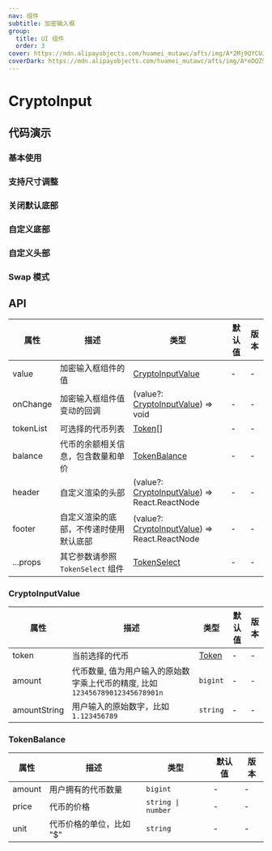 ```yaml
---
nav: 组件
subtitle: 加密输入框
group:
  title: UI 组件
  order: 3
cover: https://mdn.alipayobjects.com/huamei_mutawc/afts/img/A*2Mj9QYCUJDgAAAAAAAAAAAAADlrGAQ/original
coverDark: https://mdn.alipayobjects.com/huamei_mutawc/afts/img/A*eDQZSopLDxEAAAAAAAAAAAAADlrGAQ/original
---
```


# CryptoInput

## 代码演示

### 基本使用

<code src="./demos/basic.tsx"></code>

### 支持尺寸调整

<code src="./demos/sizeChange.tsx"></code>

### 关闭默认底部

<code src="./demos/noFooter.tsx"></code>

### 自定义底部

<code src="./demos/customFooter.tsx"></code>

### 自定义头部

<code src="./demos/customHeader.tsx"></code>

### Swap 模式

<code src="./demos/swapMode.tsx"></code>

## API

| 属性 | 描述 | 类型 | 默认值 | 版本 |
| --- | --- | --- | --- | --- |
| value | 加密输入框组件的值 | [CryptoInputValue](#cryptoinputvalue) | - | - |
| onChange | 加密输入框组件值变动的回调 | (value?: [CryptoInputValue](#cryptoinputvalue)) => void | - | - |
| tokenList | 可选择的代币列表 | [Token](/components/types-cn#token)[] | - | - |
| balance | 代币的余额相关信息，包含数量和单价 | [TokenBalance](#tokenbalance) | - | - |
| header | 自定义渲染的头部 | (value?: [CryptoInputValue](#cryptoinputvalue)) => React.ReactNode | - | - |
| footer | 自定义渲染的底部，不传递时使用默认底部 | (value?: [CryptoInputValue](#cryptoinputvalue)) => React.ReactNode | - | - |
| ...props | 其它参数请参照 `TokenSelect` 组件 | [TokenSelect](/components/token-select#api) | - | - |

### CryptoInputValue

| 属性 | 描述 | 类型 | 默认值 | 版本 |
| --- | --- | --- | --- | --- |
| token | 当前选择的代币 | [Token](/components/types-cn#token) | - | - |
| amount | 代币数量, 值为用户输入的原始数字乘上代币的精度, 比如 `123456789012345678901n` | `bigint` | - | - |
| amountString | 用户输入的原始数字，比如 `1.123456789` | `string` | - | - |

### TokenBalance

| 属性   | 描述                     | 类型               | 默认值 | 版本 |
| ------ | ------------------------ | ------------------ | ------ | ---- |
| amount | 用户拥有的代币数量       | `bigint`           | -      | -    |
| price  | 代币的价格               | `string \| number` | -      | -    |
| unit   | 代币价格的单位，比如 "$" | `string`           | -      | -    |
